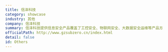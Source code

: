 ```yaml
---
title: 信泽科技
category: showcase
industry: 其他
company: 信泽科技
summary: 信泽科技提供信息安全产品覆盖了工控安全、物联网安全、大数据安全运维等产品方案，为用户提供满足等保2.0合规要求的信息安全产品及方案，部署openGauss服务器节点数1~10个。'
officialPath: http://www.gzsubzero.cn/index.html
detail: false
id: Others
---
```

